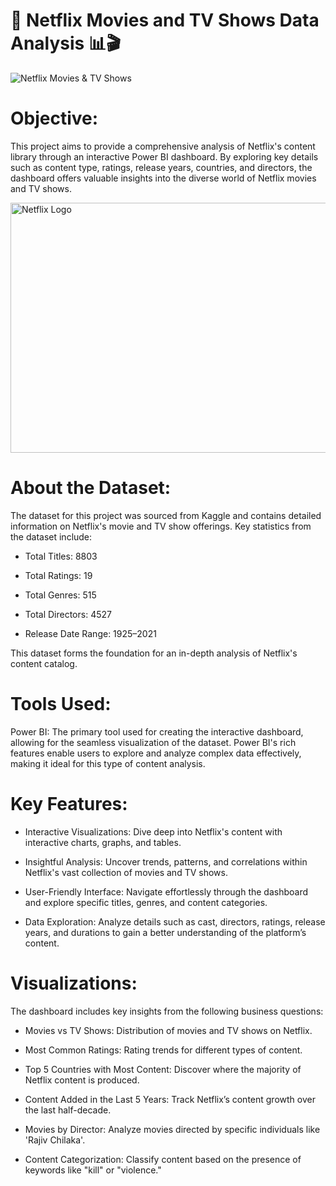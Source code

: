 # 🍿 Netflix Movies and TV Shows Data Analysis 📊🎬
![Netflix Movies & TV Shows](https://github.com/tanvirfau/Netflix-Audience-Data-Analysis-Using-SQL/blob/main/Netflix%20Movies%20and%20TV%20Shows%20Dashboard.png)

# Objective:
This project aims to provide a comprehensive analysis of Netflix's content library through an interactive Power BI dashboard. By exploring key details such as content type, ratings, release years, countries, and directors, the dashboard offers valuable insights into the diverse world of Netflix movies and TV shows.

<img src="https://github.com/tanvirfau/netflix_sql_project/blob/main/netflix_logo.jpg" alt="Netflix Logo" width="1200" height="400">

# About the Dataset:
The dataset for this project was sourced from Kaggle and contains detailed information on Netflix's movie and TV show offerings. Key statistics from the dataset include:

* Total Titles: 8803

* Total Ratings: 19

* Total Genres: 515

* Total Directors: 4527

* Release Date Range: 1925–2021

This dataset forms the foundation for an in-depth analysis of Netflix's content catalog.

# Tools Used:
Power BI: The primary tool used for creating the interactive dashboard, allowing for the seamless visualization of the dataset. Power BI's rich features enable users to explore and analyze complex data effectively, making it ideal for this type of content analysis.

# Key Features:
* Interactive Visualizations: Dive deep into Netflix's content with interactive charts, graphs, and tables.

* Insightful Analysis: Uncover trends, patterns, and correlations within Netflix's vast collection of movies and TV shows.

* User-Friendly Interface: Navigate effortlessly through the dashboard and explore specific titles, genres, and content categories.

* Data Exploration: Analyze details such as cast, directors, ratings, release years, and durations to gain a better understanding of the platform’s content.

# Visualizations:
The dashboard includes key insights from the following business questions:

* Movies vs TV Shows: Distribution of movies and TV shows on Netflix.

* Most Common Ratings: Rating trends for different types of content.

* Top 5 Countries with Most Content: Discover where the majority of Netflix content is produced.

* Content Added in the Last 5 Years: Track Netflix’s content growth over the last half-decade.

* Movies by Director: Analyze movies directed by specific individuals like 'Rajiv Chilaka'.

* Content Categorization: Classify content based on the presence of keywords like "kill" or "violence."


